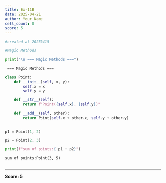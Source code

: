 ```yaml
---
title: Ex-11B
date: 2025-04-21
author: Your Name
cell_count: 8
score: 5
---
```


```python
#created at 20250415
```


```python
#Magic Methods
```


```python
print("\n === Magic Methods ===")
```

    
     === Magic Methods ===



```python
class Point:
    def __init__(self, x, y):
        self.x = x
        self.y = y

    def __str__(self):
        return f"Point({self.x}, {self.y})"

    def __add__(self, other):
        return Point(self.x + other.x, self.y + other.y)
        
```


```python
p1 = Point(1, 2)
```


```python
p2 = Point(2, 3)
```


```python
print(f"sum of points:{ p1 + p2}")
```

    sum of points:Point(3, 5)



```python

```


---
**Score: 5**